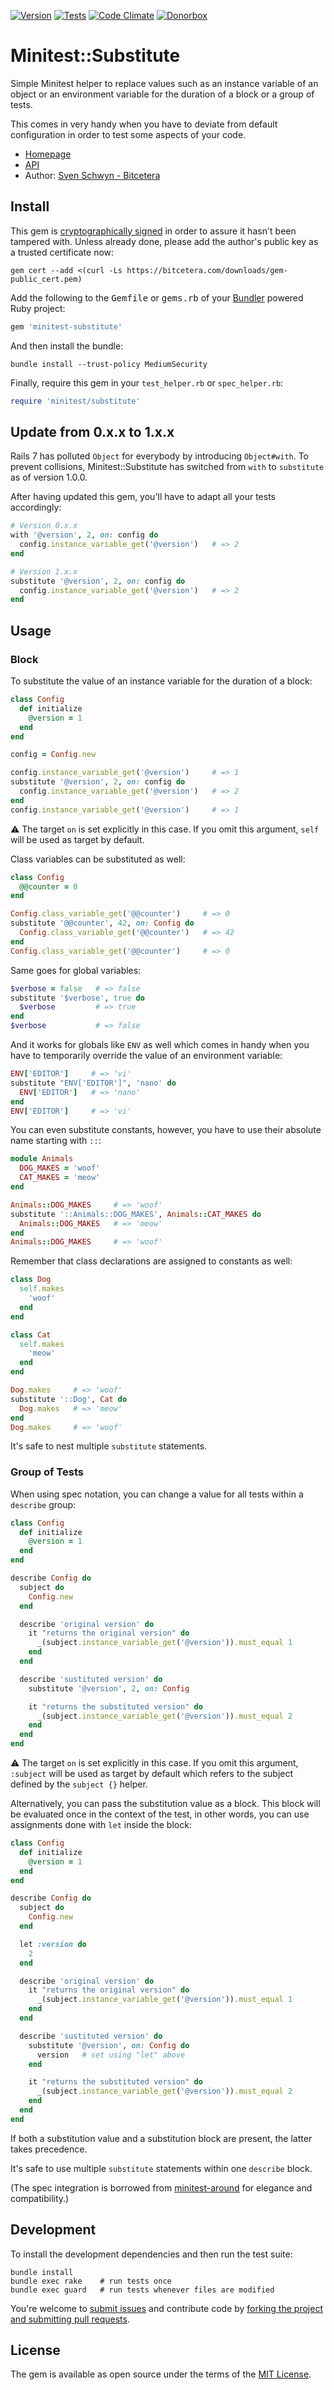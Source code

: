 [![Version](https://img.shields.io/gem/v/minitest-substitute.svg?style=flat)](https://rubygems.org/gems/minitest-substitute)
[![Tests](https://img.shields.io/github/actions/workflow/status/svoop/minitest-substitute/test.yml?style=flat&label=tests)](https://github.com/svoop/minitest-substitute/actions?workflow=Test)
[![Code Climate](https://img.shields.io/codeclimate/maintainability/svoop/minitest-substitute.svg?style=flat)](https://codeclimate.com/github/svoop/minitest-substitute/)
[![Donorbox](https://img.shields.io/badge/donate-on_donorbox-yellow.svg)](https://donorbox.org/bitcetera)

# Minitest::Substitute

Simple Minitest helper to replace values such as an instance variable of an object or an environment variable for the duration of a block or a group of tests.

This comes in very handy when you have to deviate from default configuration in order to test some aspects of your code.

* [Homepage](https://github.com/svoop/minitest-substitute)
* [API](https://www.rubydoc.info/gems/minitest-substitute)
* Author: [Sven Schwyn - Bitcetera](https://bitcetera.com)

## Install

This gem is [cryptographically signed](https://guides.rubygems.org/security/#using-gems) in order to assure it hasn't been tampered with. Unless already done, please add the author's public key as a trusted certificate now:

```
gem cert --add <(curl -Ls https://bitcetera.com/downloads/gem-public_cert.pem)
```

Add the following to the <tt>Gemfile</tt> or <tt>gems.rb</tt> of your [Bundler](https://bundler.io) powered Ruby project:

```ruby
gem 'minitest-substitute'
```

And then install the bundle:

```
bundle install --trust-policy MediumSecurity
```

Finally, require this gem in your `test_helper.rb` or `spec_helper.rb`:

```ruby
require 'minitest/substitute'
```

## Update from 0.x.x to 1.x.x

Rails 7 has polluted `Object` for everybody by introducing `Object#with`. To prevent collisions, Minitest::Substitute has switched from `with` to `substitute` as of version 1.0.0.

After having updated this gem, you'll have to adapt all your tests accordingly:

```ruby
# Version 0.x.x
with '@version', 2, on: config do
  config.instance_variable_get('@version')   # => 2
end

# Version 1.x.x
substitute '@version', 2, on: config do
  config.instance_variable_get('@version')   # => 2
end
```

## Usage

### Block

To substitute the value of an instance variable for the duration of a block:

```ruby
class Config
  def initialize
    @version = 1
  end
end

config = Config.new

config.instance_variable_get('@version')     # => 1
substitute '@version', 2, on: config do
  config.instance_variable_get('@version')   # => 2
end
config.instance_variable_get('@version')     # => 1
```

:warning: The target `on` is set explicitly in this case. If you omit this argument, `self` will be used as target by default.

Class variables can be substituted as well:

```ruby
class Config
  @@counter = 0
end

Config.class_variable_get('@@counter')     # => 0
substitute '@@counter', 42, on: Config do
  Config.class_variable_get('@@counter')   # => 42
end
Config.class_variable_get('@@counter')     # => 0
```

Same goes for global variables:

```ruby
$verbose = false   # => false
substitute '$verbose', true do
  $verbose         # => true
end
$verbose           # => false
```

And it works for globals like `ENV` as well which comes in handy when you have to temporarily override the value of an environment variable:

```ruby
ENV['EDITOR']     # => 'vi'
substitute "ENV['EDITOR']", 'nano' do
  ENV['EDITOR']   # => 'nano'
end
ENV['EDITOR']     # => 'vi'
```

You can even substitute constants, however, you have to use their absolute name starting with `::`:

```ruby
module Animals
  DOG_MAKES = 'woof'
  CAT_MAKES = 'meow'
end

Animals::DOG_MAKES     # => 'woof'
substitute '::Animals::DOG_MAKES', Animals::CAT_MAKES do
  Animals::DOG_MAKES   # => 'meow'
end
Animals::DOG_MAKES     # => 'woof'
```

Remember that class declarations are assigned to constants as well:

```ruby
class Dog
  self.makes
    'woof'
  end
end

class Cat
  self.makes
    'meow'
  end
end

Dog.makes     # => 'woof'
substitute '::Dog', Cat do
  Dog.makes   # => 'meow'
end
Dog.makes     # => 'woof'
```

It's safe to nest multiple `substitute` statements.

### Group of Tests

When using spec notation, you can change a value for all tests within a `describe` group:

```ruby
class Config
  def initialize
    @version = 1
  end
end

describe Config do
  subject do
    Config.new
  end

  describe 'original version' do
    it "returns the original version" do
      _(subject.instance_variable_get('@version')).must_equal 1
    end
  end

  describe 'sustituted version' do
    substitute '@version', 2, on: Config

    it "returns the substituted version" do
      _(subject.instance_variable_get('@version')).must_equal 2
    end
  end
end
```

:warning: The target `on` is set explicitly in this case. If you omit this argument, `:subject` will be used as target by default which refers to the subject defined by the `subject {}` helper.

Alternatively, you can pass the substitution value as a block. This block will be evaluated once in the context of the test, in other words, you can use assignments done with `let` inside the block:

```ruby
class Config
  def initialize
    @version = 1
  end
end

describe Config do
  subject do
    Config.new
  end

  let :version do
    2
  end

  describe 'original version' do
    it "returns the original version" do
      _(subject.instance_variable_get('@version')).must_equal 1
    end
  end

  describe 'sustituted version' do
    substitute '@version', on: Config do
      version   # set using "let" above
    end

    it "returns the substituted version" do
      _(subject.instance_variable_get('@version')).must_equal 2
    end
  end
end
```

If both a substitution value and a substitution block are present, the latter takes precedence.

It's safe to use multiple `substitute` statements within one `describe` block.

(The spec integration is borrowed from [minitest-around](https://rubygems.org/gems/minitest-around) for elegance and compatibility.)

## Development

To install the development dependencies and then run the test suite:

```
bundle install
bundle exec rake    # run tests once
bundle exec guard   # run tests whenever files are modified
```

You're welcome to [submit issues](https://github.com/svoop/minitest-substitute/issues) and contribute code by [forking the project and submitting pull requests](https://docs.github.com/en/get-started/quickstart/fork-a-repo).

## License

The gem is available as open source under the terms of the [MIT License](http://opensource.org/licenses/MIT).

